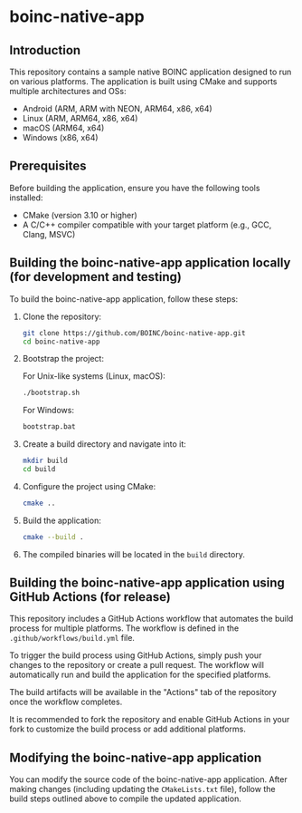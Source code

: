 # boinc-native-app

## Introduction

This repository contains a sample native BOINC application designed to run on various platforms. The application is built using CMake and supports multiple architectures and OSs:
- Android (ARM, ARM with NEON, ARM64, x86, x64)
- Linux (ARM, ARM64, x86, x64)
- macOS (ARM64, x64)
- Windows (x86, x64)

## Prerequisites

Before building the application, ensure you have the following tools installed:
- CMake (version 3.10 or higher)
- A C/C++ compiler compatible with your target platform (e.g., GCC, Clang, MSVC)

## Building the boinc-native-app application locally (for development and testing)

To build the boinc-native-app application, follow these steps:

1. Clone the repository:
   ```bash
   git clone https://github.com/BOINC/boinc-native-app.git
   cd boinc-native-app
   ```
2. Bootstrap the project:

    For Unix-like systems (Linux, macOS):
   ```bash
   ./bootstrap.sh
   ```

    For Windows:
   ```bash
   bootstrap.bat
   ```

3. Create a build directory and navigate into it:
   ```bash
   mkdir build
   cd build
   ```

4. Configure the project using CMake:
   ```bash
   cmake ..
   ```

5. Build the application:
   ```bash
   cmake --build .
   ```

6. The compiled binaries will be located in the `build` directory.

## Building the boinc-native-app application using GitHub Actions (for release)

This repository includes a GitHub Actions workflow that automates the build process for multiple platforms. The workflow is defined in the `.github/workflows/build.yml` file.

To trigger the build process using GitHub Actions, simply push your changes to the repository or create a pull request. The workflow will automatically run and build the application for the specified platforms.

The build artifacts will be available in the "Actions" tab of the repository once the workflow completes.

It is recommended to fork the repository and enable GitHub Actions in your fork to customize the build process or add additional platforms.

## Modifying the boinc-native-app application

You can modify the source code of the boinc-native-app application. After making changes (including updating the `CMakeLists.txt` file), follow the build steps outlined above to compile the updated application.
